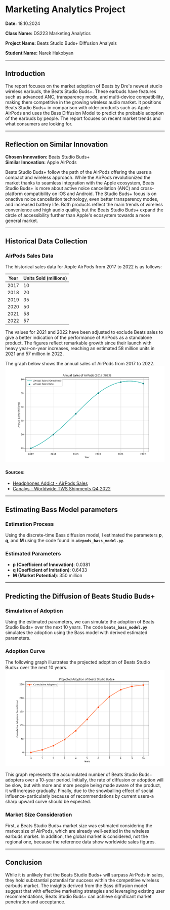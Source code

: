 # Marketing Analytics Project

**Date:** 18.10.2024

**Class Name:** DS223 Marketing Analytics

**Project Name:** Beats Studio Buds+ Diffusion Analysis

**Student Name:** Narek Hakobyan 

---

## Introduction  
The report focuses on the market adoption of Beats by Dre's newest studio wireless earbuds, the Beats Studio Buds+. These earbuds have features such as advanced ANC, transparency mode, and multi-device compatibility, making them competitive in the growing wireless audio market.
It positions Beats Studio Buds+ in comparison with older products such as Apple AirPods and uses the Bass Diffusion Model to predict the probable adoption of the earbuds by people. The report focuses on recent market trends and what consumers are looking for.

---

## Reflection on Similar Innovation  
**Chosen Innovation:** Beats Studio Buds+  
**Similar Innovation:** Apple AirPods 

Beats Studio Buds+ follow the path of the AirPods offering the users a compact and wireless approach. While the AirPods revolutionized the market thanks to seamless integration with the Apple ecosystem, Beats Studio Buds+ is more about active noice cancellation (ANC) and cross-platform compatibility on iOS and Android. The Studio Buds+ focus is on onactive noice cancellation technology, even better transparency modes, and increased battery life. Both products reflect the main trends of wireless convenience and high audio quality, but the Beats Studio Buds+ expand the circle of accessibility further than Apple's ecosystem towards a more general market.

---

## Historical Data Collection
### AirPods Sales Data
The historical sales data for Apple AirPods from 2017 to 2022 is as follows:

| Year | Units Sold (millions) |
|------|-----------------------|
| 2017 | 10                    |
| 2018 | 20                    |
| 2019 | 35                    |
| 2020 | 50                    |
| 2021 | 58                    |
| 2022 | 57                    |

The values for 2021 and 2022 have been adjusted to exclude Beats sales to give a better indication of the performance of AirPods as a standalone product. The figures reflect remarkable growth since their launch with heavy year-on-year increases, reaching an estimated 58 million units in 2021 and 57 million in 2022.

The graph below shows the annual sales of AirPods from 2017 to 2022.
![Annual sales of AirPods (2017-2022)](https://github.com/Narekatsy/Beats-Studio-Buds-Diffusion-Analysis/blob/main/img/airpods_annual_sales.png)

#### Sources:
- [Headphones Addict - AirPods Sales](https://headphonesaddict.com/airpods-facts-revenue/#How-many-AirPods-are-sold-each-year?)
- [Canalys - Worldwide TWS Shipments Q4 2022](https://www.canalys.com/newsroom/worldwide-tws-shipments-Q4-2022)

---

## Estimating Bass Model parameters
### Estimation Process
Using the discrete-time Bass diffusion model, I estimated the parameters ***p***, ***q***, and **M** using the code found in **`airpods_bass_model.py`**.

### Estimated Parameters
- **p (Coefficient of Innovation)**: 0.0381
- **q (Coefficient of Imitation)**: 0.6433
- **M (Market Potential)**: 350 million

---

## Predicting the Diffusion of Beats Studio Buds+
### Simulation of Adoption
Using the estimated parameters, we can simulate the adoption of Beats Studio Buds+ over the next 10 years.
The code **`beats_bass_model.py`** simulates the adoption using the Bass model with derived estimated parameters.

### Adoption Curve
The following graph illustrates the projected adoption of Beats Studio Buds+ over the next 10 years.
![Projected Adoption of Beats Studio Buds+](https://github.com/Narekatsy/Beats-Studio-Buds-Diffusion-Analysis/blob/main/img/beats_projected_adoption.png)

This graph represents the accumulated number of Beats Studio Buds+ adopters over a 10-year period. Initially, the rate of diffusion or adoption will be slow, but with more and more people being made aware of the product, it will increase gradually. Finally, due to the snowballing effect of social influence-particularly because of recommendations by current users-a sharp upward curve should be expected.

### Market Size Consideration
First, a Beats Studio Buds+ market size was estimated considering the market size of AirPods, which are already well-settled in the wireless earbuds market. In addition, the global market is considered, not the regional one, because the reference data show worldwide sales figures.

---

## Conclusion 
While it is unlikely that the Beats Studio Buds+ will surpass AirPods in sales, they hold substantial potential for success within the competitive wireless earbuds market. The insights derived from the Bass diffusion model suggest that with effective marketing strategies and leveraging existing user recommendations, Beats Studio Buds+ can achieve significant market penetration and acceptance.
